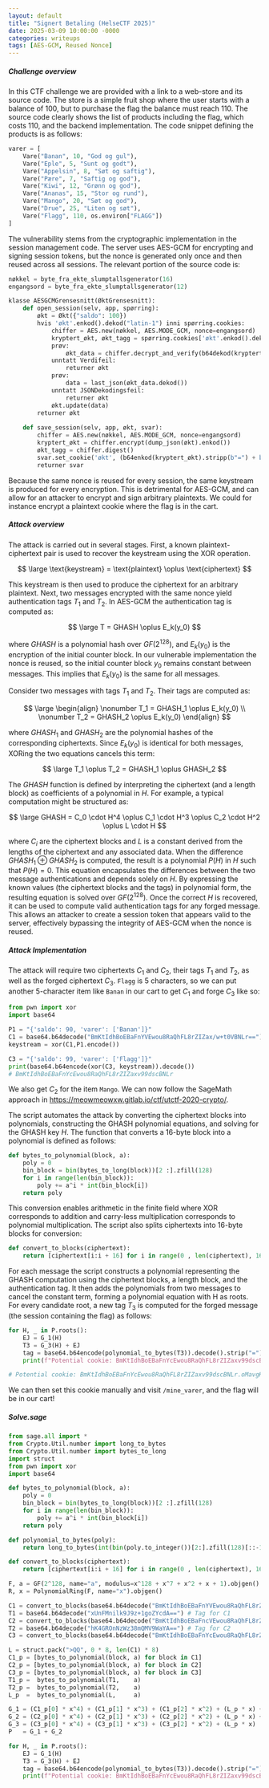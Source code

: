 ```yaml
---
layout: default
title: "Signert Betaling (HelseCTF 2025)"
date: 2025-03-09 10:00:00 -0000
categories: writeups
tags: [AES-GCM, Reused Nonce]
---
```


##### Challenge overview

In this CTF challenge we are provided with a link to a web-store and its source code. The store is a simple fruit shop where the user starts with a balance of 100, but to purchase the flag the balance must reach 110. The source code clearly shows the list of products including the flag, which costs 110, and the backend implementation. The code snippet defining the products is as follows:

```python
varer = [
    Vare("Banan", 10, "God og gul"),
    Vare("Eple", 5, "Sunt og godt"),
    Vare("Appelsin", 8, "Søt og saftig"),
    Vare("Pære", 7, "Saftig og god"),
    Vare("Kiwi", 12, "Grønn og god"),
    Vare("Ananas", 15, "Stor og rund"),
    Vare("Mango", 20, "Søt og god"),
    Vare("Drue", 25, "Liten og søt"),
    Vare("Flagg", 110, os.environ["FLAGG"])
]
```

The vulnerability stems from the cryptographic implementation in the session management code. The server uses AES-GCM for encrypting and signing session tokens, but the nonce is generated only once and then reused across all sessions. The relevant portion of the source code is:

```python
nøkkel = byte_fra_ekte_slumptallsgenerator(16)
engangsord = byte_fra_ekte_slumptallsgenerator(12)

klasse AESGCMGrensesnitt(ØktGrensesnitt):
    def open_session(selv, app, spørring):
        økt = Økt({"saldo": 100})
        hvis 'økt'.enkod().dekod("latin-1") inni spørring.cookies:
            chiffer = AES.new(nøkkel, AES.MODE_GCM, nonce=engangsord)
            kryptert_økt, økt_tagg = spørring.cookies['økt'.enkod().dekod("latin-1")].splitt(".")
            prøv:
                økt_data = chiffer.decrypt_and_verify(b64dekod(kryptert_økt + "=="), b64dekod(økt_tagg + "=="))
            unntatt Verdifeil:
                returner økt
            prøv:
                data = last_json(økt_data.dekod())
            unntatt JSONDekodingsfeil:
                returner økt
            økt.update(data)
        returner økt
    
    def save_session(selv, app, økt, svar):
        chiffer = AES.new(nøkkel, AES.MODE_GCM, nonce=engangsord)
        kryptert_økt = chiffer.encrypt(dump_json(økt).enkod())
        økt_tagg = chiffer.digest()
        svar.set_cookie('økt', (b64enkod(kryptert_økt).stripp(b"=") + b"." + b64enkod(økt_tagg).stripp(b"=")).dekod())
        returner svar  
```

Because the same nonce is reused for every session, the same keystream is produced for every encryption. This is detrimental for AES-GCM, and can allow for an attacker to encrypt and sign arbitrary plaintexts. We could for instance encrypt a plaintext cookie where the flag is in the cart.  

##### Attack overview

The attack is carried out in several stages. First, a known plaintext-ciphertext pair is used to recover the keystream using the XOR operation. 

$$
\large \text{keystream} = \text{plaintext} \oplus \text{ciphertext}
$$

This keystream is then used to produce the ciphertext for an arbitrary plaintext. Next, two messages encrypted with the same nonce yield authentication tags $T_1$ and $T_{2}$. In AES-GCM the authentication tag is computed as:

$$
\large T = GHASH \oplus E_k(y_0)
$$

where $GHASH$ is a polynomial hash over $GF(2^{128})$, and $E_k(y_0)$ is the encryption of the initial counter block. In our vulnerable implementation the nonce is reused, so the initial counter block $y_0$ remains constant between messages. This implies that $E_k(y_0)$ is the same for all messages.

Consider two messages with tags $T_1$ and $T_2$. Their tags are computed as:

$$
\large \begin{align}
\nonumber T_1 = GHASH_1 \oplus E_k(y_0) \\
\nonumber T_2 = GHASH_2 \oplus E_k(y_0)
\end{align}
$$

where $GHASH_1$ and $GHASH_2$ are the polynomial hashes of the corresponding ciphertexts.
Since $E_k(y_0)$ is identical for both messages, XORing the two equations cancels this term:  

$$
\large T_1 \oplus T_2 = GHASH_1 \oplus GHASH_2
$$

The $GHASH$ function is defined by interpreting the ciphertext (and a length block) as coefficients of a polynomial in $H$. For example, a typical computation might be structured as:

$$
\large GHASH = C_0 \cdot H^4 \oplus C_1 \cdot H^3 \oplus C_2 \cdot H^2 \oplus L \cdot H
$$

where $C_i$ are the ciphertext blocks and $L$ is a constant derived from the lengths of the ciphertext and any associated data.
When the difference $GHASH_1 \oplus GHASH_2$ is computed, the result is a polynomial $P(H)$ in $H$ such that $P(H)=0$. This equation encapsulates the differences between the two message authentications and depends solely on $H$. By expressing the known values (the ciphertext blocks and the tags) in polynomial form, the resulting equation is solved over $GF(2^{128})$. Once the correct $H$ is recovered, it can be used to compute valid authentication tags for any forged message. This allows an attacker to create a session token that appears valid to the server, effectively bypassing the integrity of AES-GCM when the nonce is reused.

##### Attack Implementation

The attack will require two ciphertexts $C_{1}$ and $C_{2}$, their tags $T_{1}$ and $T_{2}$, as well as the forged ciphertext $C_{3}$. `Flagg` is 5 characters, so we can put another 5-character item like `Banan` in our cart to get $C_{1}$ and forge $C_{3}$ like so: 

```python
from pwn import xor
import base64

P1 = "{'saldo': 90, 'varer': ['Banan']}"
C1 = base64.b64decode("BmKtIdhBoEBaFnYVEwou8RaQhFL8rZIZax/w+t0VBNLr==")
keystream = xor(C1,P1.encode())

C3 = "{'saldo': 99, 'varer': ['Flagg']}"
print(base64.b64encode(xor(C3, keystream)).decode())
# BmKtIdhBoEBaFnYcEwou8RaQhFL8rZIZaxv99dscBNLr
```

We also get $C_{2}$ for the item `Mango`. We can now follow the SageMath approach in https://meowmeowxw.gitlab.io/ctf/utctf-2020-crypto/. 

The script automates the attack by converting the ciphertext blocks into polynomials, constructing the GHASH polynomial equations, and solving for the GHASH key $H$. The function that converts a 16-byte block into a polynomial is defined as follows:

```python
def bytes_to_polynomial(block, a):
    poly = 0 
    bin_block = bin(bytes_to_long(block))[2 :].zfill(128)
    for i in range(len(bin_block)):
        poly += a^i * int(bin_block[i])
    return poly
```

This conversion enables arithmetic in the finite field where XOR corresponds to addition and carry-less multiplication corresponds to polynomial multiplication. The script also splits ciphertexts into 16-byte blocks for conversion:

```python
def convert_to_blocks(ciphertext):
    return [ciphertext[i:i + 16] for i in range(0 , len(ciphertext), 16)]
```

For each message the script constructs a polynomial representing the GHASH computation using the ciphertext blocks, a length block, and the authentication tag. It then adds the polynomials from two messages to cancel the constant term, forming a polynomial equation with H as roots. For every candidate root, a new tag $T_3$ is computed for the forged message (the session containing the flag) as follows:

```python
for H, _ in P.roots():
    EJ = G_1(H)
    T3 = G_3(H) + EJ
    tag = base64.b64encode(polynomial_to_bytes(T3)).decode().strip("=")
    print(f"Potential cookie: BmKtIdhBoEBaFnYcEwou8RaQhFL8rZIZaxv99dscBNLr.{tag}")

# Potential cookie: BmKtIdhBoEBaFnYcEwou8RaQhFL8rZIZaxv99dscBNLr.oMavgKEW1cPwEbQYN7kR+g
```

We can then set this cookie manually and visit `/mine_varer`, and the flag will be in our cart!

##### Solve.sage

```python
from sage.all import *  
from Crypto.Util.number import long_to_bytes
from Crypto.Util.number import bytes_to_long
import struct
from pwn import xor
import base64

def bytes_to_polynomial(block, a):
    poly = 0 
    bin_block = bin(bytes_to_long(block))[2 :].zfill(128)
    for i in range(len(bin_block)):
        poly += a^i * int(bin_block[i])
    return poly

def polynomial_to_bytes(poly):
    return long_to_bytes(int(bin(poly.to_integer())[2:].zfill(128)[::-1], 2))

def convert_to_blocks(ciphertext):
    return [ciphertext[i:i + 16] for i in range(0 , len(ciphertext), 16)]

F, a = GF(2^128, name="a", modulus=x^128 + x^7 + x^2 + x + 1).objgen()
R, x = PolynomialRing(F, name="x").objgen()

C1 = convert_to_blocks(base64.b64decode("BmKtIdhBoEBaFnYVEwou8RaQhFL8rZIZax/w+t0VBNLr==")) # {'saldo': 90, 'varer': ['Banan']}
T1 = base64.b64decode("xUnFMnilk9J9z+1goZYcdA==") # Tag for C1
C2 = convert_to_blocks(base64.b64decode("BmKtIdhBoEBaFncVEwou8RaQhFL8rZIZaxDw+tsUBNLr==")) # {'saldo': 80, 'varer': ['Mango']}
T2 = base64.b64decode("hK4GROnNzWz38mQMV9WaYA==") # Tag for C2
C3 = convert_to_blocks(base64.b64decode("BmKtIdhBoEBaFnYcEwou8RaQhFL8rZIZaxv99dscBNLr==")) # {'saldo': 99, 'varer': ['Flagg']}

L = struct.pack(">QQ", 0 * 8, len(C1) * 8)
C1_p = [bytes_to_polynomial(block, a) for block in C1]
C2_p = [bytes_to_polynomial(block, a) for block in C2]
C3_p = [bytes_to_polynomial(block, a) for block in C3]
T1_p =  bytes_to_polynomial(T1,    a)
T2_p =  bytes_to_polynomial(T2,    a)
L_p  =  bytes_to_polynomial(L,     a)

G_1 = (C1_p[0] * x^4) + (C1_p[1] * x^3) + (C1_p[2] * x^2) + (L_p * x) + T1_p
G_2 = (C2_p[0] * x^4) + (C2_p[1] * x^3) + (C2_p[2] * x^2) + (L_p * x) + T2_p
G_3 = (C3_p[0] * x^4) + (C3_p[1] * x^3) + (C3_p[2] * x^2) + (L_p * x)
P   = G_1 + G_2

for H, _ in P.roots():
    EJ = G_1(H)
    T3 = G_3(H) + EJ
    tag = base64.b64encode(polynomial_to_bytes(T3)).decode().strip("=")
    print(f"Potential cookie: BmKtIdhBoEBaFnYcEwou8RaQhFL8rZIZaxv99dscBNLr.{tag}")
```